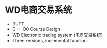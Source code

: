 WD电商交易系统  
=======================  

* BUPT
* C++ OO Course Design
* WD Electronic trading system (电商交易系统)
* Three versions, incremental function

